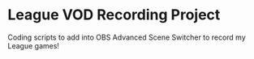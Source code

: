 # League VOD Recording Project
Coding scripts to add into OBS Advanced Scene Switcher to record my League games!
